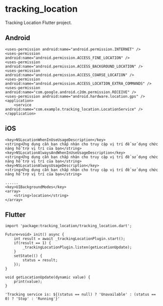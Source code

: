 # tracking_location

Tracking Location Flutter project.

## Android

    <uses-permission android:name="android.permission.INTERNET" />
    <uses-permission android:name="android.permission.ACCESS_FINE_LOCATION" />
    <uses-permission android:name="android.permission.ACCESS_BACKGROUND_LOCATION" />
    <uses-permission android:name="android.permission.ACCESS_COARSE_LOCATION" />
    <uses-permission android:name="android.permission.ACCESS_LOCATION_EXTRA_COMMANDS" />
    <uses-permission android:name="com.google.android.c2dm.permission.RECEIVE" />
    <uses-permission android:name="android.hardware.location.gps" />
    <application>
        <service android:name="com.example.tracking_location.LocationService" />
    </application>


## iOS

    <key>NSLocationWhenInUseUsageDescription</key>
    <string>Ứng dụng cần bạn chấp nhận cho truy cập vị trí để sử dụng chức năng hỗ trợ vị trí của bạn</string>
    <key>NSLocationAlwaysAndWhenInUseUsageDescription</key>
    <string>Ứng dụng cần bạn chấp nhận cho truy cập vị trí để sử dụng chức năng hỗ trợ vị trí của bạn</string>
    <key>NSLocationAlwaysUsageDescription</key>
    <string>Ứng dụng cần bạn chấp nhận cho truy cập vị trí để sử dụng chức năng hỗ trợ vị trí của bạn</string>

    ......
    <key>UIBackgroundModes</key>
	<array>
		<string>location</string>
	</array>

## Flutter
    import 'package:tracking_location/tracking_location.dart';

    Future<void> init() async {
        int result = await _trackingLocationPlugin.start();
        if(result == 1) {
            _trackingLocationPlugin.listen(getLocationUpdate);
        }
        setState(() {
            status = result;
        });
    }

    void getLocationUpdate(dynamic value) {
        print(value);
    }

    'Tracking service is: ${(status == null) ? 'Unavailable' : (status == 0) ? 'Stop' : 'Running'}'
